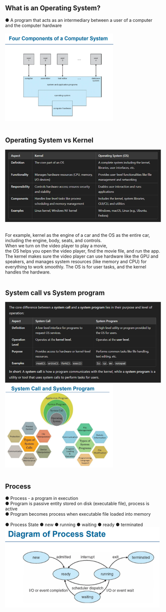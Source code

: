 ## What is an Operating System? <br>
● A program that acts as an intermediary between a user of a computer and the computer hardware <br><br>
<img src="chapters/pics/four_components_os.png" alt="Four Components of OS" width="350"> <br><br>

## Operating System vs Kernel <br>
<img src="chapters/pics/kernel_vs_os.png" alt="Four Components of OS" width="600"> <br><br>

For example, kernel as the engine of a car and the OS as the entire car, including the engine, body, seats, and controls. <br>
When we turn on the video player to play a movie, <br> 
the OS helps you open the video player, find the movie file, and run the app. The kernel makes sure the video player can use hardware like the GPU and speakers, and manages system resources (like memory and CPU) for everything to work smoothly. The OS is for user tasks, and the kernel handles the hardware. <br><br>

## System call vs System program <br> 
<img src="chapters/pics/system_call_system_program.png" alt="Four Components of OS" width="600"> 
<img src="chapters/pics/call_program.png" alt="Four Components of OS" width=350"> <br><br>

## Process <br> 
● Process -  a program in execution <br>
● Program is passive entity stored on disk (executable file), process is active <br>
● Program becomes process when executable file loaded into memory <br><br>
● Process State
    ● new ● running ● waiting ● ready ● terminated <br>
<img src="chapters/pics/process_state.png" alt="Four Components of OS" width="500"> <br>
















